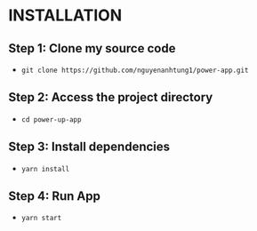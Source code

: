 

# INSTALLATION
## Step 1: Clone my source code
- `git clone https://github.com/nguyenanhtung1/power-app.git`
## Step 2: Access the project directory
- `cd power-up-app`
## Step 3: Install dependencies
- `yarn install`
## Step 4: Run App
- `yarn start`
